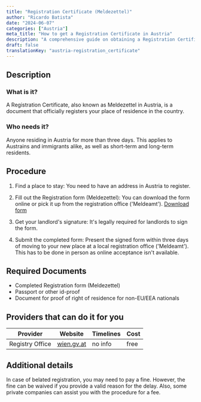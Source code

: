```yaml
---
title: "Registration Certificate (Meldezettel)"
author: "Ricardo Batista"
date: "2024-06-07"
categories: ["Austria"]
meta_title: "How to get a Registration Certificate in Austria"
description: "A comprehensive guide on obtaining a Registration Certificate or Meldezettel in Austria."
draft: false
translationKey: "austria-registration_certificate"
---
```


## Description
### What is it?
A Registration Certificate, also known as Meldezettel in Austria, is a document that officially registers your place of residence in the country.

### Who needs it?
Anyone residing in Austria for more than three days. This applies to Austrains and immigrants alike, as well as short-term and long-term residents. 

## Procedure

1. Find a place to stay: You need to have an address in Austria to register. 

2. Fill out the Registration form (Meldezettel): You can download the form online or pick it up from the registration office ('Meldeamt'). [Download form](https://www.wien.gv.at/amtswege/meldeservice/meldezettel.html)

3. Get your landlord's signature: It's legally required for landlords to sign the form. 

4. Submit the completed form: Present the signed form within three days of moving to your new place at a local registration office ('Meldeamt'). This has to be done in person as online acceptance isn't available.

## Required Documents

- Completed Registration form (Meldezettel)
- Passport or other id-proof
- Document for proof of right of residence for non-EU/EEA nationals

## Providers that can do it for you

| Provider           | Website                                            | Timelines | Cost   |
| ------------------ |----------------------------------------------------| --------- | ------ |
| Registry Office  | [wien.gv.at](https://www.wien.gv.at/amtswege/meldeservice/meldezettel.html) | no info  | free   |

## Additional details
In case of belated registration, you may need to pay a fine. However, the fine can be waived if you provide a valid reason for the delay. Also, some private companies can assist you with the procedure for a fee.